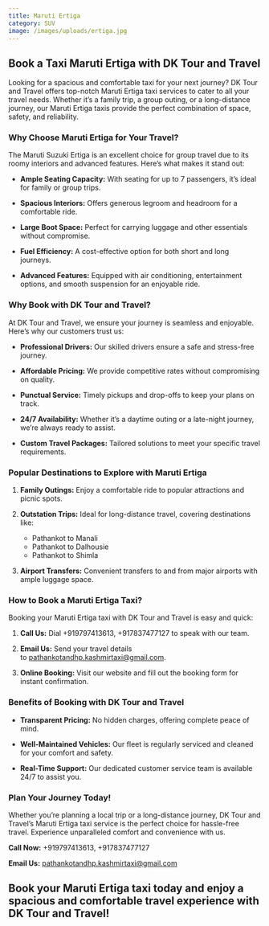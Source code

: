 ```yaml
---
title: Maruti Ertiga
category: SUV
image: /images/uploads/ertiga.jpg
---
```


  ## **Book a Taxi Maruti Ertiga with DK Tour and Travel**


  Looking for a spacious and comfortable taxi for your next journey? DK Tour and Travel offers top-notch Maruti Ertiga taxi services to cater to all your travel needs. Whether it’s a family trip, a group outing, or a long-distance journey, our Maruti Ertiga taxis provide the perfect combination of space, safety, and reliability.


  ### **Why Choose Maruti Ertiga for Your Travel?**


  The Maruti Suzuki Ertiga is an excellent choice for group travel due to its roomy interiors and advanced features. Here’s what makes it stand out:


  * **Ample Seating Capacity:** With seating for up to 7 passengers, it’s ideal for family or group trips.

  * **Spacious Interiors:** Offers generous legroom and headroom for a comfortable ride.

  * **Large Boot Space:** Perfect for carrying luggage and other essentials without compromise.

  * **Fuel Efficiency:** A cost-effective option for both short and long journeys.

  * **Advanced Features:** Equipped with air conditioning, entertainment options, and smooth suspension for an enjoyable ride.


  ### **Why Book with DK Tour and Travel?**


  At DK Tour and Travel, we ensure your journey is seamless and enjoyable. Here’s why our customers trust us:


  * **Professional Drivers:** Our skilled drivers ensure a safe and stress-free journey.

  * **Affordable Pricing:** We provide competitive rates without compromising on quality.

  * **Punctual Service:** Timely pickups and drop-offs to keep your plans on track.

  * **24/7 Availability:** Whether it’s a daytime outing or a late-night journey, we’re always ready to assist.

  * **Custom Travel Packages:** Tailored solutions to meet your specific travel requirements.


  ### **Popular Destinations to Explore with Maruti Ertiga**


  1. **Family Outings:** Enjoy a comfortable ride to popular attractions and picnic spots.

  2. **Outstation Trips:** Ideal for long-distance travel, covering destinations like:

     * Pathankot to Manali
     * Pathankot to Dalhousie
     * Pathankot to Shimla
  3. **Airport Transfers:** Convenient transfers to and from major airports with ample luggage space.


  ### **How to Book a Maruti Ertiga Taxi?**


  Booking your Maruti Ertiga taxi with DK Tour and Travel is easy and quick:


  1. **Call Us:** Dial +919797413613, +917837477127 to speak with our team.

  2. **Email Us:** Send your travel details to [pathankotandhp.kashmirtaxi@gmail.com](<>).

  3. **Online Booking:** Visit our website and fill out the booking form for instant confirmation.


  ### **Benefits of Booking with DK Tour and Travel**


  * **Transparent Pricing:** No hidden charges, offering complete peace of mind.

  * **Well-Maintained Vehicles:** Our fleet is regularly serviced and cleaned for your comfort and safety.

  * **Real-Time Support:** Our dedicated customer service team is available 24/7 to assist you.


  ### **Plan Your Journey Today!**


  Whether you’re planning a local trip or a long-distance journey, DK Tour and Travel’s Maruti Ertiga taxi service is the perfect choice for hassle-free travel. Experience unparalleled comfort and convenience with us.


  **Call Now:** +919797413613, +917837477127

  **Email Us:** [pathankotandhp.kashmirtaxi@gmail.com](<>)


  Book your Maruti Ertiga taxi today and enjoy a spacious and comfortable travel experience with DK Tour and Travel!
---
